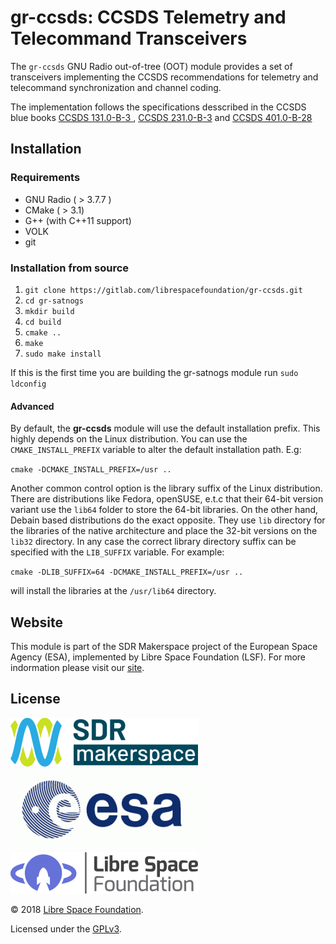 # gr-ccsds: CCSDS Telemetry and Telecommand Transceivers

The `gr-ccsds` GNU Radio out-of-tree (OOT) module provides a set
of transceivers implementing the CCSDS recommendations for telemetry
and telecommand synchronization and channel coding.

The implementation follows the specifications desscribed in the CCSDS blue books
[CCSDS 131.0-B-3 ](https://public.ccsds.org/Pubs/131x0b3e1.pdf), 
[CCSDS 231.0-B-3](https://public.ccsds.org/Pubs/231x0b3.pdf) 
and [CCSDS 401.0-B-28](https://public.ccsds.org/Pubs/401x0b28.pdf)

## Installation

### Requirements
* GNU Radio ( > 3.7.7 )
* CMake ( > 3.1)
* G++ (with C++11 support)
* VOLK
* git


### Installation from source

1. `git clone https://gitlab.com/librespacefoundation/gr-ccsds.git`
2. `cd gr-satnogs`
3. `mkdir build`
4. `cd build`
5. `cmake ..`
6. `make`
7. `sudo make install`

If this is the first time you are building the gr-satnogs module run
`sudo ldconfig`

#### Advanced
By default, the **gr-ccsds** module will use the default installation prefix.
This highly depends on the Linux distribution. You can use the `CMAKE_INSTALL_PREFIX`
variable to alter the default installation path.
E.g:

`cmake -DCMAKE_INSTALL_PREFIX=/usr ..`

Another common control option is the library suffix of the Linux distribution.
There are distributions like Fedora, openSUSE, e.t.c that their 64-bit version variant
use the `lib64` folder to store the 64-bit libraries.
On the other hand, Debain based distributions do the exact opposite. They use
`lib` directory for the libraries of the native architecture and place the 32-bit versions
on the `lib32` directory. In any case the correct library directory suffix
can be specified with the `LIB_SUFFIX` variable. For example:

`cmake -DLIB_SUFFIX=64 -DCMAKE_INSTALL_PREFIX=/usr ..`

will install the libraries at the `/usr/lib64` directory.

## Website
This module is part of the SDR Makerspace project of the European Space Agency (ESA),
implemented by Libre Space Foundation (LSF).
For more indormation please visit our [site](https://libre.space).

## License

![ESA SDR Makerspace Activity](docs/assets/ESASDRMakerspace_ICONS_8-300x78.png) 
![ESA](docs/assets/img_colorlogo_darkblue-300x131.gif)
![Libre Space Foundation](docs/assets/LSF_HD_Horizontal_Color1-300x66.png)   

&copy; 2018 [Libre Space Foundation](http://librespacefoundation.org).

Licensed under the [GPLv3](LICENSE).
